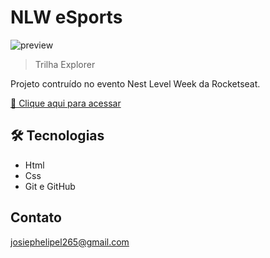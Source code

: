 # NLW eSports

![preview](./.github/preview.png)

>Trilha Explorer

Projeto contruído no evento Nest Level Week da Rocketseat.

[🔗 Clique aqui para acessar](https://jotshh.github.io/nlw/)

## 🛠️ Tecnologias

- Html
- Css
- Git e GitHub

## Contato

josiephelipel265@gmail.com

